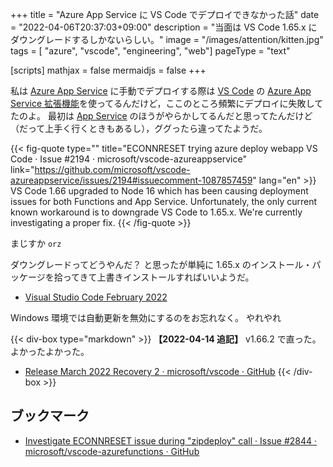 +++
title = "Azure App Service に VS Code でデプロイできなかった話"
date =  "2022-04-06T20:37:03+09:00"
description = "当面は VS Code 1.65.x にダウングレードするしかないらしい。"
image = "/images/attention/kitten.jpg"
tags = [ "azure", "vscode", "engineering", "web"]
pageType = "text"

[scripts]
  mathjax = false
  mermaidjs = false
+++

私は [Azure App Service][App Service] に手動でデプロイする際は [VS Code] の [Azure App Service 拡張機能][Azure App Service]を使ってるんだけど，ここのところ頻繁にデプロイに失敗してたのよ。
最初は [App Service] のほうがやらかしてるんだと思ってたんだけど（だって上手く行くときもあるし），ググったら違ってたようだ。

{{< fig-quote type="" title="ECONNRESET trying azure deploy webapp VS Code · Issue #2194 · microsoft/vscode-azureappservice" link="https://github.com/microsoft/vscode-azureappservice/issues/2194#issuecomment-1087857459" lang="en" >}}
VS Code 1.66 upgraded to Node 16 which has been causing deployment issues for both Functions and App Service. Unfortunately, the only current known workaround is to downgrade VS Code to 1.65.x. We're currently investigating a proper fix.
{{< /fig-quote >}}

まじすか `orz`

ダウングレードってどうやんだ？ と思ったが単純に 1.65.x のインストール・パッケージを拾ってきて上書きインストールすればいいようだ。

- [Visual Studio Code February 2022](https://code.visualstudio.com/updates/v1_65)

Windows 環境では自動更新を無効にするのをお忘れなく。
やれやれ

{{< div-box type="markdown" >}}
**【2022-04-14 追記】**
v1.66.2 で直った。
よかったよかった。

- [Release March 2022 Recovery 2 · microsoft/vscode · GitHub](https://github.com/microsoft/vscode/releases/tag/1.66.2)
{{< /div-box >}}

## ブックマーク

- [Investigate ECONNRESET issue during "zipdeploy" call · Issue #2844 · microsoft/vscode-azurefunctions · GitHub](https://github.com/microsoft/vscode-azurefunctions/issues/2844)

[App Service]: https://azure.microsoft.com/en-us/services/app-service/ "App Service — Build & Host Web Apps | Microsoft Azure"
[VS Code]: https://code.visualstudio.com/ "Visual Studio Code - Code Editing. Redefined"
[Azure App Service]: https://marketplace.visualstudio.com/items?itemName=ms-azuretools.vscode-azureappservice "Azure App Service - Visual Studio Marketplace"
